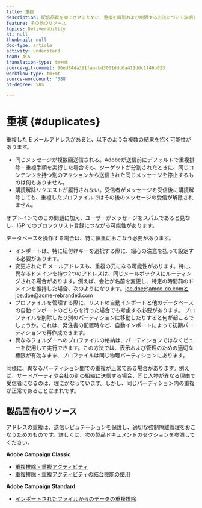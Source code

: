 ```yaml
---
title: 重複
description: 配信品質を向上させるために、重複を識別および制限する方法について説明します。
feature: その他のリソース
topics: Deliverability
kt: null
thumbnail: null
doc-type: article
activity: understand
team: ACS
translation-type: tm+mt
source-git-commit: 96ed84da391faaabd3001ddd6a411ddc1f46b033
workflow-type: tm+mt
source-wordcount: '388'
ht-degree: 58%

---
```



# 重複 {#duplicates}

重複した E メールアドレスがあると、以下のような複数の結果を招く可能性があります。

* 同じメッセージが複数回送信される。Adobeが送信前にデフォルトで重複排除 - 重複手順を実行した場合でも、ターゲットが分割されたときに、同じコンテンツを持つ別のアクションから送信された同じメッセージを停止するものは何もありません。
* 購読解除リクエストが履行されない。受信者がメッセージを受信後に購読解除しても、重複したプロファイルではその後のメッセージの受信が解除されません。

オプトインでのこの問題に加え、ユーザーがメッセージをスパムであると見なし、ISP でのブロックリスト登録につながる可能性があります。

データベースを操作する場合は、特に慎重におこなう必要があります。

* インポートは、特に紐付けキーを選択する際に、細心の注意を払って設定する必要があります。
* 変更された E メールアドレスも、重複の元になる可能性があります。特に、異なるドメインを持つ2つのアドレスは、同じメールボックスにルーティングされる場合があります。例えば、会社が名前を変更し、特定の時間前のドメインを維持した場合、次のようになります。joe.doe@amce-co.comとjoe.doe@acme-rebranded.com
* プロファイルを管理する際に、リストの自動インポートと他のデータベースの自動インポートのどちらを行った場合でも考慮する必要があります。 プロファイルを削除したり別のパーティションに移動したりすると何が起こるでしょうか。これは、発注書の配置時など、自動インポートによって初期パーティションで再作成できます。
* 異なるフォルダーへのプロファイルの格納は、パーティションではなくビューを使用して実行できます。この方法では、表示および管理のための適切な権限が有効なまま、プロファイルは同じ物理パーティションにあります。

同様に、異なるパーティション間での重複が正常である場合があります。例えば、サードパーティや会社の別の組織に送信する場合、同じ人物が異なる理由で受信者になるのは、理にかなっています。しかし、同じパーディション内の重複が正常であることはまれです。

## 製品固有のリソース

アドレスの重複は、送信レピュテーションを保護し、適切な強制隔離管理をおこなうためのものです。詳しくは、次の製品ドキュメントのセクションを参照してください。

**Adobe Campaign Classic**

* [重複排除 - 重複アクティビティ](https://experienceleague.adobe.com/docs/campaign-classic/using/automating-with-workflows/targeting-activities/deduplication.html)
* [重複排除 - 重複アクティビティの結合機能の使用](https://experienceleague.adobe.com/docs/campaign-classic/using/automating-with-workflows/use-cases/data-management/deduplication-merge.html)

**Adobe Campaign Standard**

* [インポートされたファイルからのデータの重複排除](https://experienceleague.adobe.com/docs/campaign-standard/using/managing-processes-and-data/workflow-use-case/data-management/deduplicating-data-imported-file.html)